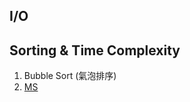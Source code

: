 ## I/O

## Sorting & Time Complexity
 1. Bubble Sort (氣泡排序) 
 2. [MS][1]






















[1]: MS
